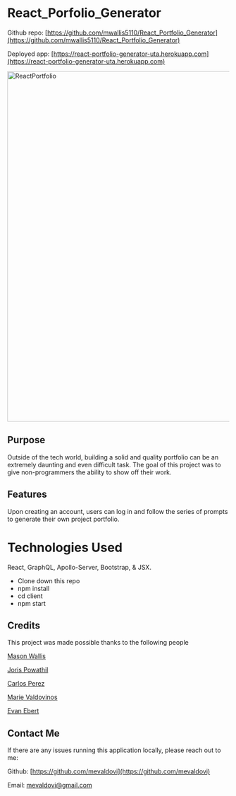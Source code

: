 # React_Porfolio_Generator

Github repo: [https://github.com/mwallis5110/React_Portfolio_Generator](https://github.com/mwallis5110/React_Portfolio_Generator)  


Deployed app: [https://react-portfolio-generator-uta.herokuapp.com](https://react-portfolio-generator-uta.herokuapp.com)


<img width="793" alt="ReactPortfolio" src="https://user-images.githubusercontent.com/83307023/135495359-85d0eaf8-3eb9-442a-98ed-b461c127a66c.PNG">



## Purpose  

Outside of the tech world, building a solid and quality portfolio can be an extremely daunting and even difficult task. The goal of this project was to give non-programmers the ability to show off their work.

## Features 
Upon creating an account, users can log in and follow the series of prompts to generate their own project portfolio.

# Technologies Used
 React, GraphQL, Apollo-Server, Bootstrap, & JSX.
 
 - Clone down this repo
 - npm install
 - cd client
 - npm start 

## Credits

This project was made possible thanks to the following people


[Mason Wallis](https://github.com/mwallis5110)


[Joris Powathil](https://github.com/jorropowathil)


[Carlos Perez](https://github.com/cperezba)


[Marie Valdovinos](https://github.com/mevaldovi)


[Evan Ebert](https://github.com/evan-ebert17)

## Contact Me
If there are any issues running this application locally, please reach out to me:

Github: [https://github.com/mevaldovi](https://github.com/mevaldovi)

Email: [mevaldovi@gmail.com](mailto:mevaldovi@gmail.com)
